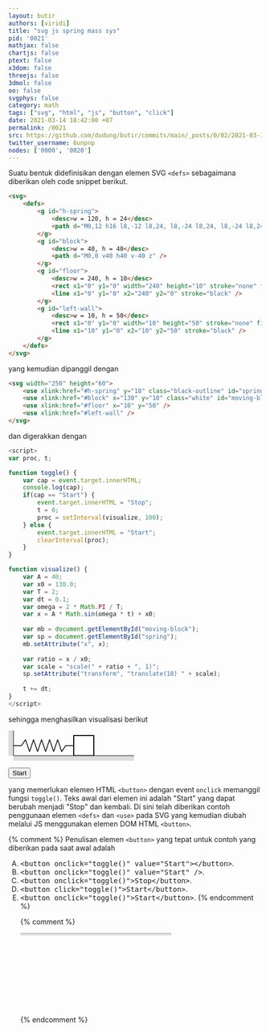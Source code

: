 ```yaml
---
layout: butir
authors: [viridi]
title: "svg js spring mass sys"
pid: '0021'
mathjax: false
chartjs: false
ptext: false
x3dom: false
threejs: false
3dmol: false
oo: false
svgphys: false
category: math
tags: ["svg", "html", "js", "button", "click"]
date: 2021-03-14 18:42:00 +07
permalink: /0021
src: https://github.com/dudung/butir/commits/main/_posts/0/02/2021-03-14-svg-js-spring-mass-sys.md
twitter_username: 6unpnp
nodes: ['0000', '0020']
---
```

Suatu bentuk didefinisikan dengan elemen SVG `<defs>` sebagaimana diberikan oleh code snippet berikut.

```html
<svg>
	<defs>
		<g id="h-spring">
			<desc>w = 120, h = 24</desc>
			<path d="M0,12 h16 l8,-12 l8,24, l8,-24 l8,24, l8,-24 l8,24, l8,-24 l8,24, l8,-24 l8,24, l8,-12 h16" />
		</g>
		<g id="block">
			<desc>w = 40, h = 40</desc>
			<path d="M0,0 v40 h40 v-40 z" />
		</g>
		<g id="floor">
			<desc>w = 240, h = 10</desc>
			<rect x1="0" y1="0" width="240" height="10" stroke="none" fill="#ddd"	/>
			<line x1="0" y1="0" x2="240" y2="0" stroke="black" />
		</g>
		<g id="left-wall">
			<desc>w = 10, h = 50</desc>
			<rect x1="0" y1="0" width="10" height="50" stroke="none" fill="#ddd"	/>
			<line x1="10" y1="0" x2="10" y2="50" stroke="black" />
		</g>
	</defs>
</svg>
```

yang kemudian dipanggil dengan

```html
<svg width="250" height="60">
	<use xlink:href="#h-spring" y="18" class="black-outline" id="spring" transform="translate(10)"/>
	<use xlink:href="#block" x="130" y="10" class="white" id="moving-block" />
	<use xlink:href="#floor" x="10" y="50" />
	<use xlink:href="#left-wall" />
</svg>
```

dan digerakkan dengan

```javascript
<script>
var proc, t;

function toggle() {
	var cap = event.target.innerHTML;
	console.log(cap);
	if(cap == "Start") {
		event.target.innerHTML = "Stop";
		t = 0;
		proc = setInterval(visualize, 100);
	} else {
		event.target.innerHTML = "Start";
		clearInterval(proc);
	}
}

function visualize() {
	var A = 40;
	var x0 = 130.0;
	var T = 2;
	var dt = 0.1;
	var omega = 2 * Math.PI / T;
	var x = A * Math.sin(omega * t) + x0;
	
	var mb = document.getElementById("moving-block");
	var sp = document.getElementById("spring");
	mb.setAttribute("x", x);
	
	var ratio = x / x0;
	var scale = "scale(" + ratio + ", 1)";
	sp.setAttribute("transform", "translate(10) " + scale);
	
	t += dt;
}
</script>
```

sehingga menghasilkan visualisasi berikut

<svg style="display: none;">
	<style type="text/css">
	.black-outline { stroke: black; fill: none; stroke-width: 1.5px; }
	.white { stroke: black; fill: #fff; stroke-width: 2px; }
	</style>
	<defs>
		<g id="h-spring">
			<desc>w = 120, h = 24</desc>
			<path d="M0,12 h16 l8,-12 l8,24, l8,-24 l8,24, l8,-24 l8,24, l8,-24 l8,24, l8,-24 l8,24, l8,-12 h16" vector-effect="non-scaling-stroke" stroke-linejoin="bevel" />
		</g>
		<g id="block">
			<desc>w = 40, h = 40</desc>
			<path d="M0,0 v40 h40 v-40 z" />
		</g>
		<g id="floor">
			<desc>w = 240, h = 10</desc>
			<rect x1="0" y1="0" width="240" height="10" stroke="none" fill="#ddd"	/>
			<line x1="0" y1="0" x2="240" y2="0" stroke="black" />
		</g>
		<g id="left-wall">
			<desc>w = 10, h = 50</desc>
			<rect x1="0" y1="0" width="10" height="50" stroke="none" fill="#ddd"	/>
			<line x1="10" y1="0" x2="10" y2="50" stroke="black" />
		</g>
	</defs>
</svg>

<svg width="250" height="60">
	<style type="text/css">
	//svg { border: 1px black dashed; }
	//foreignObject { border: 1px black solid; }
	</style>
	<use xlink:href="#h-spring" y="18" class="black-outline" id="spring" transform="translate(10)"/>
	<use xlink:href="#block" x="130" y="10" class="white" id="moving-block" />
	<use xlink:href="#floor" x="10" y="50" />
	<use xlink:href="#left-wall" />
</svg>

<button onclick="toggle()">Start</button>

<script>
var proc, t;

function toggle() {
	var cap = event.target.innerHTML;
	console.log(cap);
	if(cap == "Start") {
		event.target.innerHTML = "Stop";
		t = 0;
		proc = setInterval(visualize, 100);
	} else {
		event.target.innerHTML = "Start";
		clearInterval(proc);
	}
}

function visualize() {
	var A = 40;
	var x0 = 130.0;
	var T = 2;
	var dt = 0.1;
	var omega = 2 * Math.PI / T;
	var x = A * Math.sin(omega * t) + x0;
	
	var mb = document.getElementById("moving-block");
	var sp = document.getElementById("spring");
	mb.setAttribute("x", x);
	
	var ratio = x / x0;
	var scale = "scale(" + ratio + ", 1)";
	sp.setAttribute("transform", "translate(10) " + scale);
	//console.log(omega, x, scale);
	
	t += dt;
}
</script>

yang memerlukan elemen HTML `<button>` dengan event `onclick` memanggil fungsi `toggle()`. Teks awal dari elemen ini adalah "Start" yang dapat berubah menjadi "Stop" dan kembali. Di sini telah diberikan contoh penggunaan elemen `<defs>` dan `<use>` pada SVG yang kemudian diubah melalui JS menggunakan elemen DOM HTML `<button>`.

{% comment %}
Penulisan elemen `<button>` yang tepat untuk contoh yang diberikan pada saat awal adalah

<ol type="A">
<li><tt>&lt;button onclick="toggle()" value="Start"&gt;&lt;/button&gt;</tt>.
<li><tt>&lt;button onclick="toggle()" value="Start" /&gt;</tt>.
<li><tt>&lt;button onclick="toggle()"&gt;Stop&lt;/button&gt;</tt>.
<li><tt>&lt;button click="toggle()"&gt;Start&lt;/button&gt;</tt>.
<li><tt>&lt;button onclick="toggle()"&gt;Start&lt;/button&gt;</tt>.
{% endcomment %}

{% comment %}
<!-- 20210314.1357 It fails and not understandable -->
<svg>
	<defs>
		<!-- url https://stackoverflow.com/a/46802047 -->
		<pattern id="dlines1" height="10" width="10" patternUnits="userSpaceOnUse">
			<!--line x1="0" y1="4" x2="5" y2="4" stroke-width="2" stroke="black"/-->
			<line x1="0" y1="10" x2="10" y2="0" stroke-width="1" stroke="#888" />
		</pattern>
		<!-- url https://developer.mozilla.org/en-US/docs/Web/SVG/Element/pattern -->
		<pattern id="dlines2" viewBox="0,0,10,10" width="10%" height="10%">
			<!--polygon points="0,0 2,5 0,10 5,8 10,10 8,5 10,0 5,2" /-->
			<path d="M0,10 l10,-10" stroke="#888" stroke-width="1px" />
		</pattern>
		<g id="floor">
			<rect x="0" y="0" width="40" height="40" fill="url(#dlines2)" />
		</g>
	</defs>
	<use xlink:href="#floor" x="0" y="0" transform="scale(2, 0.5)"/>
</svg>

<!--use xlink:href="#h-spring" x="10" y="28" class="black-outline" transform="translate(10) scale(0.5, 1) translate(-10)" /-->
{% endcomment %}
